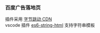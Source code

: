 ### 百度广告落地页

插件采用 [字节跳动 CDN](http://cdn.bytedance.com/)  
vscode 插件 [es6-string-html](https://cn.vuejs.org/guide/quick-start.html#using-vue-from-cdn) 支持字符串模板
